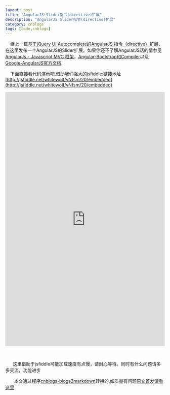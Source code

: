 ```yaml
---
layout: post
title: "AngularJS Slider指令(directive)扩展"
description: "AngularJS Slider指令(directive)扩展"
category: cnblogs
tags: [code,cnblogs]
---
```

&nbsp;&nbsp;&nbsp; 继上一篇[基于jQuery UI Autocomplete的AngularJS 指令（directive）扩展](http://www.cnblogs.com/whitewolf/archive/2012/09/02/2667365.html)，在这里发布一个AngularJS的Slider扩展。如果你还不了解AngularJS话的情参见[AngularJs - Javascript MVC 框架](http://www.cnblogs.com/whitewolf/archive/2012/08/12/2635586.html)，[Angular-Bootstrap和Compiler](http://www.cnblogs.com/whitewolf/archive/2012/08/13/2637262.html)以及[Google-AngularJS官方文档](http://angularjs.org/#!/).

&nbsp;&nbsp;&nbsp; 下面直接看代码演示吧,借助我们强大的jsfiddle:链接地址[http://jsfiddle.net/whitewolf/vNfsm/20/embedded](http://jsfiddle.net/whitewolf/vNfsm/20/embedded)

<iframe height="800" src="http://jsfiddle.net/whitewolf/vNfsm/20/embedded/" frameborder="0" width="100%" stye="border:none;overflow:none;"></iframe>

&nbsp;&nbsp; 

&nbsp;&nbsp;&nbsp;&nbsp;&nbsp; 这里借助于jsfiddle可能加载速度有点慢，请耐心等待。同时有什么问题请多多交流，功能进步

&nbsp;&nbsp;&nbsp;&nbsp;&nbsp;&nbsp;&nbsp;本文通过程序[cnblogs-blogs2markdown](https://github.com/greengerong/cnblogs-blogs2markdown "cnblogs-blogs2markdown")转换的,如质量有问题[原文首发请看这里](http://www.cnblogs.com/whitewolf/archive/2012/09/05/2672666.html "原文首发")